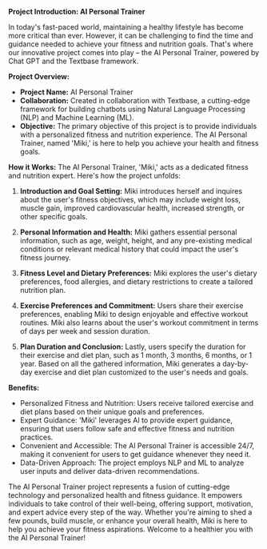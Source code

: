 **Project Introduction: AI Personal Trainer**

In today's fast-paced world, maintaining a healthy lifestyle has become more critical than ever. However, it can be challenging to find the time and guidance needed to achieve your fitness and nutrition goals. That's where our innovative project comes into play – the AI Personal Trainer, powered by Chat GPT and the Textbase framework.

**Project Overview:**
- **Project Name:** AI Personal Trainer
- **Collaboration:** Created in collaboration with Textbase, a cutting-edge framework for building chatbots using Natural Language Processing (NLP) and Machine Learning (ML).
- **Objective:** The primary objective of this project is to provide individuals with a personalized fitness and nutrition experience. The AI Personal Trainer, named 'Miki,' is here to help you achieve your health and fitness goals.

**How it Works:**
The AI Personal Trainer, 'Miki,' acts as a dedicated fitness and nutrition expert. Here's how the project unfolds:

1. **Introduction and Goal Setting:** Miki introduces herself and inquires about the user's fitness objectives, which may include weight loss, muscle gain, improved cardiovascular health, increased strength, or other specific goals.

2. **Personal Information and Health:** Miki gathers essential personal information, such as age, weight, height, and any pre-existing medical conditions or relevant medical history that could impact the user's fitness journey.

3. **Fitness Level and Dietary Preferences:** Miki explores the user's dietary preferences, food allergies, and dietary restrictions to create a tailored nutrition plan.

4. **Exercise Preferences and Commitment:** Users share their exercise preferences, enabling Miki to design enjoyable and effective workout routines. Miki also learns about the user's workout commitment in terms of days per week and session duration.

5. **Plan Duration and Conclusion:** Lastly, users specify the duration for their exercise and diet plan, such as 1 month, 3 months, 6 months, or 1 year. Based on all the gathered information, Miki generates a day-by-day exercise and diet plan customized to the user's needs and goals.

**Benefits:**
- Personalized Fitness and Nutrition: Users receive tailored exercise and diet plans based on their unique goals and preferences.
- Expert Guidance: 'Miki' leverages AI to provide expert guidance, ensuring that users follow safe and effective fitness and nutrition practices.
- Convenient and Accessible: The AI Personal Trainer is accessible 24/7, making it convenient for users to get guidance whenever they need it.
- Data-Driven Approach: The project employs NLP and ML to analyze user inputs and deliver data-driven recommendations.

The AI Personal Trainer project represents a fusion of cutting-edge technology and personalized health and fitness guidance. It empowers individuals to take control of their well-being, offering support, motivation, and expert advice every step of the way. Whether you're aiming to shed a few pounds, build muscle, or enhance your overall health, Miki is here to help you achieve your fitness aspirations. Welcome to a healthier you with the AI Personal Trainer!
